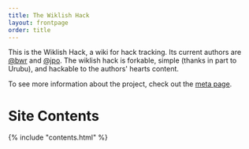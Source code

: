 ```yaml
---
title: The Wiklish Hack
layout: frontpage
order: title
---
```

This is the Wiklish Hack, a wiki for hack tracking. Its
current authors are [@bwr](http://www.benwr.net) and
[@jpo](https://github.com/jpouellet). The wiklish hack is forkable,
simple (thanks in part to Urubu), and hackable to the authors' hearts
content.

To see more information about the project, check out the [meta page](meta).

# Site Contents
{% include "contents.html" %}
